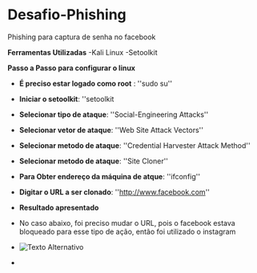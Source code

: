 # Desafio-Phishing
Phishing para captura de senha no facebook

**Ferramentas Utilizadas**
-Kali Linux
-Setoolkit

**Passo a Passo para configurar o linux**
- **É preciso estar logado como root** : ''sudo su''
- **Iniciar o setoolkit**: ''setoolkit
- **Selecionar tipo de ataque**: ''Social-Engineering Attacks''
- **Selecionar vetor de ataque**: ''Web Site Attack Vectors''
- **Selecionar metodo de ataque**: ''Credential Harvester Attack Method''
- **Selecionar metodo de ataque**: ''Site Cloner''
- **Para Obter endereço da máquina de atque**: ''ifconfig''
- **Digitar o URL a ser clonado**:    ''http://www.facebook.com''

- **Resultado apresentado**
- No caso abaixo, foi preciso mudar o URL, pois o facebook estava bloqueado para esse tipo de ação, então foi utilizado o instagram
- ![Texto Alternativo](https://github.com/user-attachments/assets/e579ba74-031f-412c-8e61-284d0c52718d)
  

- 



